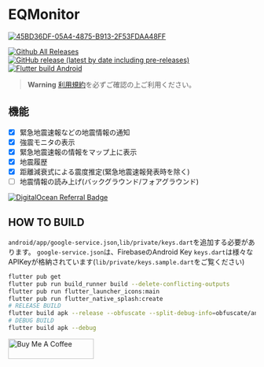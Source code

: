 # EQMonitor

[![45BD36DF-05A4-4875-B913-2F53FDAA48FF](https://user-images.githubusercontent.com/73390859/183258345-ac71c9ca-b794-4c00-bd7d-a9a20693464e.png)](https://github.com/EQMonitor/EQMonitor)

[![Github All Releases](https://img.shields.io/github/downloads/EQMonitor/EQMonitor/total.svg)](https://github.com/EQMonitor/EQMonitor/tags)
[![GitHub release (latest by date including pre-releases)](https://img.shields.io/github/v/release/EQMonitor/EQMonitor?color=blue&include_prereleases&label=Release)](https://github.com/EQMonitor/EQMonitor/releases/latest)
[![Flutter build Android](https://github.com/EQMonitor/EQMonitor/actions/workflows/android-release.yaml/badge.svg)](https://github.com/EQMonitor/EQMonitor/actions/workflows/android-release.yaml)

> **Warning**  [利用規約](https://github.com/EQMonitor/EQMonitor/blob/main/assets/docs/term_of_service.md)を必ずご確認の上ご利用ください。

## 機能

- [x] 緊急地震速報などの地震情報の通知
- [x] 強震モニタの表示
- [x] 緊急地震速報の情報をマップ上に表示
- [x] 地震履歴
- [x] 距離減衰式による震度推定(緊急地震速報発表時を除く)
- [ ] 地震情報の読み上げ(バックグラウンド/フォアグラウンド)

[![DigitalOcean Referral Badge](https://web-platforms.sfo2.cdn.digitaloceanspaces.com/WWW/Badge%201.svg)](https://www.digitalocean.com/?refcode=642cebc69a3e&utm_campaign=Referral_Invite&utm_medium=Referral_Program&utm_source=badge)

## HOW TO BUILD

`android/app/google-service.json`,`lib/private/keys.dart`を追加する必要があります。
`google-service.json`は、FirebaseのAndroid Key
`keys.dart`は様々なAPIKeyが格納されています(`lib/private/keys.sample.dart`をご覧ください)

```bash
flutter pub get
flutter pub run build_runner build --delete-conflicting-outputs
flutter pub run flutter_launcher_icons:main
flutter pub run flutter_native_splash:create
# RELEASE BUILD
flutter build apk --release --obfuscate --split-debug-info=obfuscate/android
# DEBUG BUILD
flutter build apk --debug
```

<a href="https://www.buymeacoffee.com/OnoueRyotaro" target="_blank"><img src="https://cdn.buymeacoffee.com/buttons/default-orange.png" alt="Buy Me A Coffee" height="41" width="174"></a>
